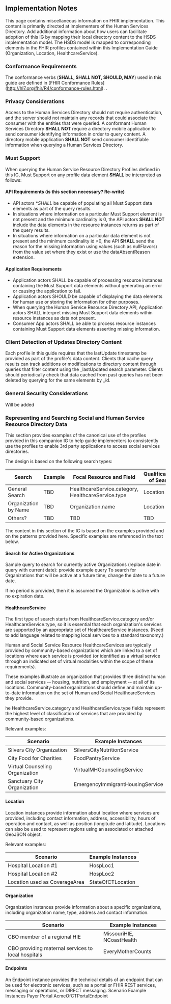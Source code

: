 ## Implementation Notes
This page contains miscellaneous information on FHIR implementation. This content is primarily directed at implementers of the Human Services Directory.
Add additional information about how users can facilitate adoption of this IG by mapping their local directory content to the HSDS implementation model. The HSDS model is mapped to corresponding elements in the FHIR profiles contained within this Implementation Guide (Organization, Location, HealthcareService).
### Conformance Requirements
The conformance verbs (**SHALL, SHALL NOT, SHOULD, MAY**) used in this guide are defined in [FHIR Conformance Rules] (http://hl7.org/fhir/R4/conformance-rules.html). .
### Privacy Considerations
Access to the Human Services Directory should not require authentication, and the server should not maintain any records that could associate the consumer with the entities that were queried.
A conformant Human Services Directory **SHALL NOT** require a directory mobile application to send consumer identifying information in order to query content.
A directory mobile application **SHALL NOT** send consumer identifiable information when querying a Human Services Directory.
### Must Support
When querying the Human Service Resource Directory Profiles defined in this IG, Must Support on any profile data element **SHALL** be interpreted as follows:

#### API Requirements (is this section necessary? Re-write)

- API actors **SHALL* be capable of populating all Must Support data elements as part of the query results.
- In situations where information on a particular Must Support element is not present and the minimum cardinality is 0, the API actors **SHALL NOT** include the data elements in the resource instances returns as part of the query results.
- In situations where information on a particular data element is not present and the minimum cardinality id >0, the API **SHALL** send the reason for the missing information using values (such as nullFlavors) from the value set where they exist or use the dataAbsentReason extension.

#### Application Requirements 

- Application actors SHALL be capable of processing resource instances containing the Must Support data elements without generating an error or causing the application to fail.
- Application actors SHOULD be capable of displaying the data elements for human use or storing the information for other purposes.
- When querying the Human Service Resource Directory API, Application actors SHALL interpret missing Must Support data elements within resource instances as data not present.
- Consumer App actors SHALL be able to process resource instances containing Must Support data elements asserting missing information.

### Client Detection of Updates Directory Content

Each profile in this guide requires that the lastUpdate timestamp be provided as part of the profile's data content. Clients that cache query results can track additions or modifications to directory content through queries that filter content using the _lastUpdated search parameter. Clients should periodically check that data cached from past queries has not been deleted by querying for the same elements by _id.

### General Security Considerations

Will be added

###	Representing and Searching Social and Human Service Resource Directory Data

This section provides examples of the canonical use of the profiles provided in this companion IG to help guide implementers to consistently use the profiles to enable 3rd party applications to access social services directories. 

The design is based on the following search types:

| Search               	| Example 	| Focal Resource and Field                             	| Qualifications of Search 	|
|----------------------	|---------	|------------------------------------------------------	|--------------------------	|
| General Search       	| TBD     	| HealthcareService.category,   HealthcareService.type 	| Location                 	|
| Organization by Name 	| TBD     	| Organization.name                                    	| Location                 	|
| Others?              	| TBD     	| TBD                                                  	| TBD                      	|
 			
The content in this section of the IG is based on the examples provided and on the patterns provided here.
Specific examples are referenced in the text below.

#### Search for Active Organizations
Sample query to search for currently active Organizations (replace date in query with current date):
provide example query
To search for Organizations that will be active at a future time, change the date to a future date.

If no period is provided, then it is assumed the Organization is active with no expiration date.
#### HealthcareService
The first type of search starts from HealthcareService.category and/or HealthcareService.type, so it is essential that each organization's services are supported by an appropriate set of HealthcareService instances. (Need to add language related to mapping local services to a standard taxonomy.)

Human and Social Service Resource HealthcareServices are typically provided by community-based organizations which are linked to a set of locations where each service is provided (or identified as a virtual service through an indicated set of virtual modalities within the scope of these requirements). 

These examples illustrate an organization that provides three distinct human and social services -- housing, nutrition, and employment -- at all of its locations. Community-based organizations should define and maintain up-to-date information on the set of Human and Social HealthcareServices they provide. 

he HealthcareService.category and HealthcareService.type fields represent the highest level of classification of services that are provided by community-based organizations.

Relevant examples:

| Scenario                          	| Example Instances         	     |
|-----------------------------------	|-----------------------------     |
| Silvers City Organization   	     	| SilversCityNutritionService      |
| City Food for Charities           	| FoodPantryService 	           |
| Virtual Counseling Organization    	| VirtualMHCounselingService       |
| Sanctuary City Organization       	| EmergencyImmigrantHousingService |


#### Location
Location instances provide information about location where services are provided, including contact information, address, accessibility, hours of operation and contact, as well as position (longitude and latitude). Locations can also be used to represent regions using an associated or attached GeoJSON object.

Relevant examples:

| Scenario                      	| Example Instances 	|
|-------------------------------	|-------------------	|
| Hospital Location #1          	| HospLoc1          	|
| Hospital Location #2          	| HospLoc2          	|
| Location used as CoverageArea 	| StateOfCTLocation 	|


#### Organization
Organization instances provide information about a specific organizations, including organization name, type, address and contact information. 

| Scenario                                           	| Example Instances         	|
|----------------------------------------------------	|---------------------------	|
| CBO member of a regional HIE                       	| MissouriHIE, NCoastHealth 	|
| CBO providing maternal services to local hospitals 	| EveryMotherCounts         	|


#### Endpoints
An Endpoint instance provides the technical details of an endpoint that can be used for electronic services, such as a portal or FHIR REST services, messaging or operations, or DIRECT messaging.
Scenario	Example Instances
Payer Portal	AcmeOfCTPortalEndpoint


